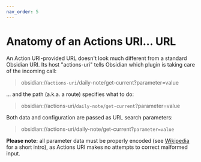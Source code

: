 ```yaml
---
nav_order: 5
---
```


# Anatomy of an Actions URI… URL

An Action URI-provided URL doesn't look much different from a standard Obsidian URI.  Its host "actions-uri" tells Obsidian which plugin is taking care of the incoming call:

> obsidian://`actions-uri`/daily-note/get-current?parameter=value

… and the path (a.k.a. a route) specifies what to do:

> obsidian://actions-uri/`daily-note/get-current`?parameter=value

Both data and configuration are passed as URL search parameters:

> obsidian://actions-uri/daily-note/get-current?`parameter=value`

**Please note:** all parameter data must be properly encoded (see [Wikipedia](https://en.wikipedia.org/wiki/Percent-encoding) for a short intro), as Actions URI makes no attempts to correct malformed input.
